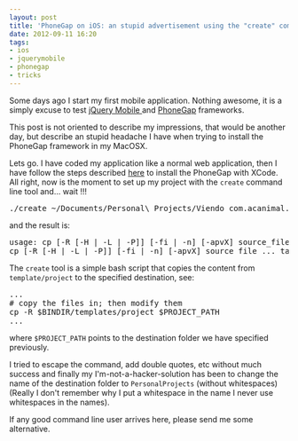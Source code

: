 ```yaml
---
layout: post
title: 'PhoneGap on iOS: an stupid advertisement using the "create" command line tool'
date: 2012-09-11 16:20
tags:
- ios
- jquerymobile
- phonegap
- tricks
---
```

Some days ago I start my first mobile application. Nothing awesome, it is a simply excuse to test <a href="http://jquerymobile.com/">jQuery Mobile </a>and <a href="http://phonegap.com/">PhoneGap</a> frameworks.

This post is not oriented to describe my impressions, that would be another day, but describe an stupid headache I have when trying to install the PhoneGap framework in my MacOSX.

<p>Lets go. I have coded my application like a normal web application, then I have follow the steps described <a href="http://docs.phonegap.com/en/2.0.0/guide_getting-started_ios_index.md.html#Getting%20Started%20with%20iOS">here</a> to install the PhoneGap with XCode. All right, now is the moment to set up my project with the <code>create</code> command line tool and... wait !!!</p>
<pre class="prettyprint lang-bsh">./create ~/Documents/Personal\ Projects/Viendo com.acanimal.Viendo Viendo</pre>
<p>and the result is:</p>
<pre class="prettyprint lang-bsh">usage: cp [-R [-H | -L | -P]] [-fi | -n] [-apvX] source_file target_file
cp [-R [-H | -L | -P]] [-fi | -n] [-apvX] source_file ... target_directory</pre>
<p>The <code>create</code> tool is a simple bash script that copies the content from <code>template/project</code> to the specified destination, see:</p>
<pre class="prettyprint lang-bsh">
...
# copy the files in; then modify them
cp -R $BINDIR/templates/project $PROJECT_PATH
...
</pre>
<p>where <code>$PROJECT_PATH</code> points to the destination folder we have specified previously.</p>
<p>I tried to escape the command, add double quotes, etc without much success and finally my I'm-not-a-hacker-solution has been to change the name of the destination folder to <code>PersonalProjects</code> (without whitespaces) (Really I don't remember why I put a whitespace in the name I never use whitespaces in the names).</p>
<p>If any good command line user arrives here, please send me some alternative. </p>

